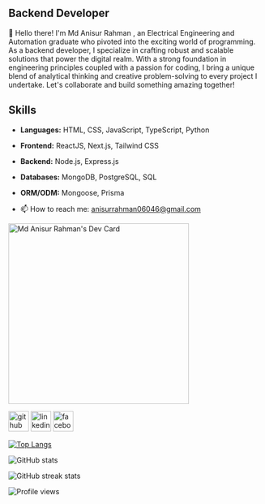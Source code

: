 
## Backend Developer
👋 Hello there! I'm Md Anisur Rahman , an Electrical Engineering and Automation graduate who pivoted into the exciting world of programming. As a backend developer, I specialize in crafting robust and scalable solutions that power the digital realm. With a strong foundation in engineering principles coupled with a passion for coding, I bring a unique blend of analytical thinking and creative problem-solving to every project I undertake. Let's collaborate and build something amazing together!

## Skills
- **Languages:** HTML, CSS, JavaScript, TypeScript, Python
- **Frontend:** ReactJS, Next.js, Tailwind CSS
- **Backend:** Node.js, Express.js
- **Databases:** MongoDB, PostgreSQL, SQL
- **ORM/ODM:** Mongoose, Prisma

- 📫 How to reach me: anisurrahman06046@gmail.com


<a href="https://app.daily.dev/anis06046"><img src="https://api.daily.dev/devcards/v2/lpU7eJmqqbyvqb8mrLSOX.png?r=pkc" width="356" alt="Md Anisur Rahman's Dev Card"/></a>


[<img src='https://cdn.jsdelivr.net/npm/simple-icons@3.0.1/icons/github.svg' alt='github' height='40'>](https://github.com/Anisurrahman06046)  [<img src='https://cdn.jsdelivr.net/npm/simple-icons@3.0.1/icons/linkedin.svg' alt='linkedin' height='40'>](https://www.linkedin.com/in/https://www.linkedin.com/in/md-anisur-rahman-0575861b2//)  [<img src='https://cdn.jsdelivr.net/npm/simple-icons@3.0.1/icons/facebook.svg' alt='facebook' height='40'>](https://www.facebook.com/https://www.facebook.com/profile.php?id=100008280541615)  

[![Top Langs](https://github-readme-stats.vercel.app/api/top-langs/?username=Anisurrahman06046)](https://github.com/anuraghazra/github-readme-stats)

![GitHub stats](https://github-readme-stats.vercel.app/api?username=Anisurrahman06046&show_icons=true&count_private=true)  

 

![GitHub streak stats](https://streak-stats.demolab.com/?user=Anisurrahman06046)  

![Profile views](https://gpvc.arturio.dev/Anisurrahman06046)  
